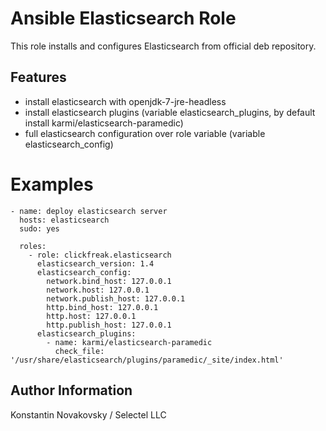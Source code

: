 Ansible Elasticsearch Role
=========================

This role installs and configures Elasticsearch from official deb repository.

Features
--------
- install elasticsearch with openjdk-7-jre-headless
- install elasticsearch plugins (variable elasticsearch_plugins, by default install karmi/elasticsearch-paramedic)
- full elasticsearch configuration over role variable (variable elasticsearch_config)

Examples
========

```
- name: deploy elasticsearch server
  hosts: elasticsearch
  sudo: yes

  roles:
    - role: clickfreak.elasticsearch
      elasticsearch_version: 1.4
      elasticsearch_config:
        network.bind_host: 127.0.0.1
        network.host: 127.0.0.1
        network.publish_host: 127.0.0.1
        http.bind_host: 127.0.0.1
        http.host: 127.0.0.1
        http.publish_host: 127.0.0.1
      elasticsearch_plugins:
      	- name: karmi/elasticsearch-paramedic
      	  check_file: '/usr/share/elasticsearch/plugins/paramedic/_site/index.html'

```

Author Information
------------------

Konstantin Novakovsky / Selectel LLC
